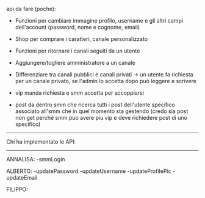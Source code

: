 api da fare (poche):

- Funzioni per cambiare immagine profilo, username e gli altri campi dell'account (password, nome e cognome, email)
- Shop per comprare i caratteri, canale personalizzato
- Funzioni per ritornare i canali seguiti da un utente

- Aggiungere/togliere amministratore a un canale

- Differenziare tra canali pubblici e canali privati -> un utente fa richiesta per un canale privato, se l'admin lo accetta dopo può leggere e scrivere

- vip manda richiesta e smm accetta per accoppiarsi

- post da dentro smm che ricerca tutti i post dell'utente specifico associato all'smm che in quel momento sta gestendo
  (credo sia post non get perchè smm puo avere piu vip e deve richiedere post di uno specifico)

---

Chi ha implementato le API:

---

ANNALISA:
-smmLogin

ALBERTO:
-updatePassword
-updateUsername
-updateProfilePic
-updateEmail

FILIPPO:

